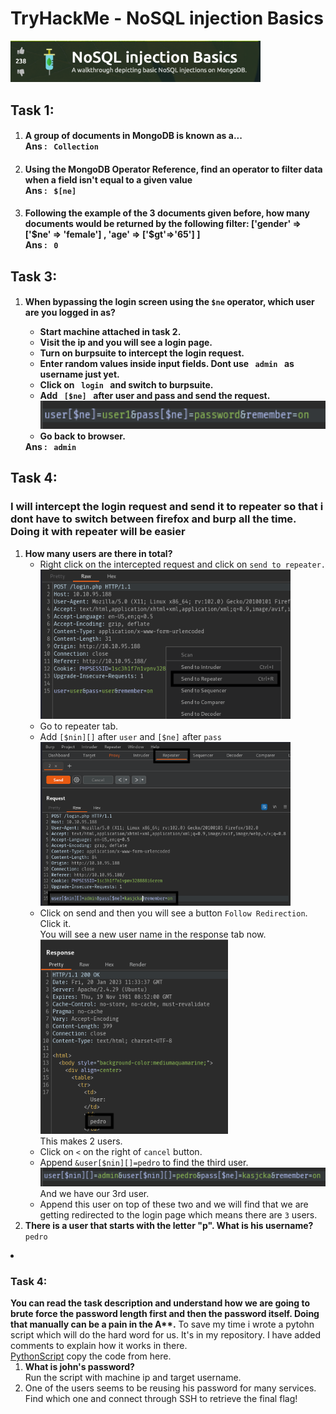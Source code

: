 <h1>TryHackMe - NoSQL injection Basics</h1>
<img src="./img/logo.png" alt="logo" width="400">
<h2>Task 1:</h2>
<ol type="1">
    <li>
        <h4>
            A group of documents in MongoDB is known as a... <br>
            <strong>Ans :</strong> <code> Collection </code>
        </h4>
    </li>
    <li>
        <h4>
            Using the MongoDB Operator Reference, find an operator to filter data when a field isn't equal to a given value<br>
            <strong>Ans :</strong> <code> $[ne] </code>
        </h4>
    </li>
    <li>
        <h4>
            Following the example of the 3 documents given before, how many documents would be returned by the following filter: ['gender' => ['$ne' => 'female'] , 'age' => ['$gt'=>'65'] ]<br>
            <strong>Ans :</strong> <code> 0 </code>
        </h4>
    </li>
</ol>
<h2>Task 3:</h2>
<ol type="1">
    <li>
        <h4>
            When bypassing the login screen using the <code>$ne</code> operator, which user are you logged in as?
            <ul>
                <li>Start machine attached in task 2.</li>
                <li>Visit the ip and you will see a login page.</li>
                <li>Turn on burpsuite to intercept the login request.</li>
                <li>Enter random values inside input fields. <strong>Dont use <code> admin </code> as username just yet</strong>.</li>
                <li>Click on <code> login </code> and switch to burpsuite.</li>
                <li>
                    Add <code> [$ne] </code> after user and pass and send the request.<br>
                    <img src="./img/burp2.png" alt="burp2" width="500">
                </li>
                <li>Go back to browser.</li>
            </ul>
            <strong>Ans :</strong> <code> admin </code>
        </h4>
    </li>
</ol>
<h2>
    Task 4:<br>
    <h3>I will intercept the login request and send it to repeater so that i dont have to switch between firefox and burp all the time. Doing it with repeater will be easier</h3>
</h2>
<ol type="1">
    <li>
        <strong>How many users are there in total?</strong>
        <ul>
            <li>
                Right click on the intercepted request and click on <code>send to repeater.</code> <br>
                <img src="./img/burp5.png" alt="burp5" width="400">
            </li>
            <li>
                Go to repeater tab.
            </li>
            <li>
                Add <code>[$nin][]</code> after <code>user</code> and <code>[$ne]</code> after <code>pass</code> <br>
                <img src="./img/burp41.png" alt="burp41" width="400">
            </li>
            <li>
                Click on send and then you will see a button <code>Follow Redirection</code>. Click it. <br>
                You will see a new user name in the response tab now. <br>
                <img src="./img/burp6.png" alt="burp6" width="300"> <br>
                This makes 2 users.
            </li>
            <li>
                Click on <code>&lt;</code> on the right of <code>cancel</code> button.
            </li>
            <li>
                Append <code>&user[$nin][]=pedro</code> to find the third user. <br>
                <img src="./img/burp7.png" alt="burp7" width="500"> <br>
                And we have our 3rd user.
            </li>
            <li>
                Append this user on top of these two and we will find that we are getting redirected to the login page which means there are <code>3</code> users.
            </li>
        </ul>
    </li>
    <li>
        <strong>There is a user that starts with the letter "p". What is his username?</strong> <br>
        <code>pedro</code>
    </li>
</ol>
</li>
<li>
<h3>Task 4:</h3>
<strong>You can read the task description and understand how we are going to brute force the password length first and then the password itself. Doing that manually can be a pain in the A**.</strong>
To save my time i wrote a pytohn script which will do the hard word for us. It's in my repository. I have added comments to explain how it works in there. <br>
<a href="https://github.com/vikashkr99/pythonScripts/blob/main/nosqlPasswordBrute.py">PythonScript</a>
copy the code from here.
<ol type="1">
    <li>
        <strong>What is john's password?</strong> <br>
        Run the script with machine ip and target username.
    </li>
    <li>One of the users seems to be reusing his password for many services. Find which one and connect through SSH to retrieve the final flag!</li>
</ol>